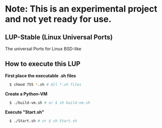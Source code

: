 # Note: This is an experimental project and not yet ready for use.
## LUP-Stable (Linux Universal Ports)
The universal Ports for Linux BSD-like

## How to execute this LUP

**First place the executable .sh files**
```bash
  $ chmod 755 *.sh # All *.sh files
```

**Create a Python-VM**
```bash
  $ ./build-vm.sh # or $ sh build-vm.sh
```
**Execute "Start.sh"**
```bash
  $ ./Start.sh # or $ sh Start.sh
```

